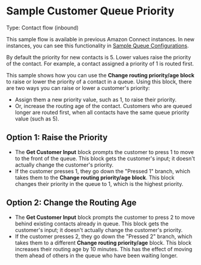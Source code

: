 # Sample Customer Queue Priority<a name="sample-customer-queue-priority"></a>

Type: Contact flow \(inbound\)

This sample flow is available in previous Amazon Connect instances\. In new instances, you can see this functionality in [Sample Queue Configurations](sample-queue-configurations.md)\.

By default the priority for new contacts is 5\. Lower values raise the priority of the contact\. For example, a contact assigned a priority of 1 is routed first\.

This sample shows how you can use the **Change routing priority/age block** to raise or lower the priority of a contact in a queue\. Using this block, there are two ways you can raise or lower a customer's priority: 
+ Assign them a new priority value, such as 1, to raise their priority\.
+ Or, increase the routing age of the contact\. Customers who are queued longer are routed first, when all contacts have the same queue priority value \(such as 5\)\.

## Option 1: Raise the Priority<a name="option1-sample-customer-queue-priority"></a>
+ The **Get Customer Input** block prompts the customer to press 1 to move to the front of the queue\. This block gets the customer's input; it doesn't actually change the customer's priority\. 
+ If the customer presses 1, they go down the "Pressed 1" branch, which takes them to the **Change routing priority/age block**\. This block changes their priority in the queue to 1, which is the highest priority\. 

## Option 2: Change the Routing Age<a name="option2-sample-customer-queue-priority"></a>
+ The **Get Customer Input** block prompts the customer to press 2 to move behind existing contacts already in queue\. This block gets the customer's input; it doesn't actually change the customer's priority\. 
+ If the customer presses 2, they go down the "Pressed 2" branch, which takes them to a different **Change routing priority/age** block\. This block increases their routing age by 10 minutes\. This has the effect of moving them ahead of others in the queue who have been waiting longer\.